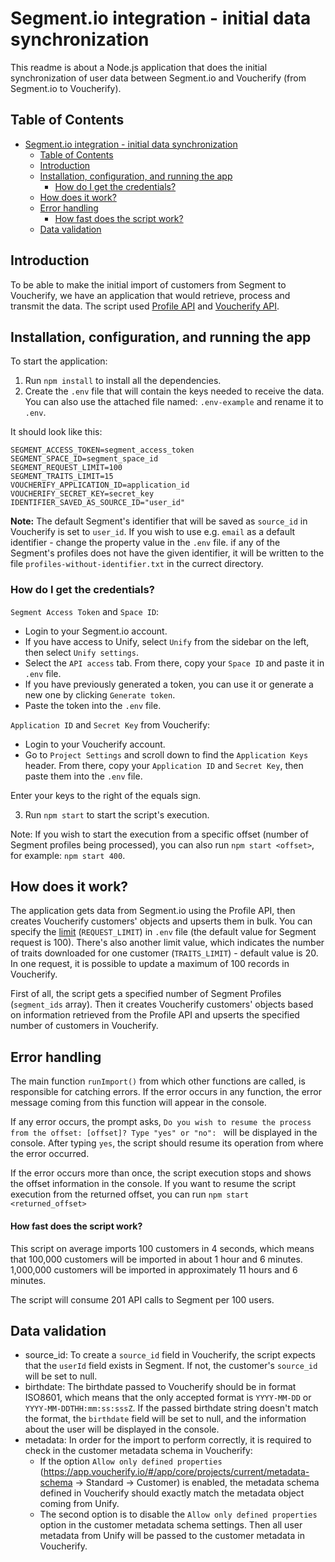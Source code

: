 # Segment.io integration - initial data synchronization

This readme is about a Node.js application that does the initial synchronization of user data between Segment.io and
Voucherify (from Segment.io to Voucherify).

## Table of Contents

- [Segment.io integration - initial data synchronization](#segmentio-integration---initial-data-synchronization)
  - [Table of Contents](#table-of-contents)
  - [Introduction](#introduction)
  - [Installation, configuration,  and running the app](#installation-configuration--and-running-the-app)
    - [How do I get the credentials?](#how-do-i-get-the-credentials)
  - [How does it work?](#how-does-it-work)
  - [Error handling](#error-handling)
      - [How fast does the script work?](#how-fast-does-the-script-work)
  - [Data validation](#data-validation)

## Introduction

To be able to make the initial import of customers from Segment to Voucherify, we have an application that would
retrieve, process and transmit the data. The script used [Profile API](https://segment.com/docs/profiles/profile-api/)
and [Voucherify API](https://docs.voucherify.io/reference/introduction-1).

## Installation, configuration,  and running the app

To start the application:

1. Run `npm install` to install all the dependencies.
2. Create the `.env` file that will contain the keys needed to receive the data. You can also use the attached file named: `.env-example` and rename it to `.env`.

It should look like this:

```
SEGMENT_ACCESS_TOKEN=segment_access_token
SEGMENT_SPACE_ID=segment_space_id
SEGMENT_REQUEST_LIMIT=100
SEGMENT_TRAITS_LIMIT=15
VOUCHERIFY_APPLICATION_ID=application_id
VOUCHERIFY_SECRET_KEY=secret_key
IDENTIFIER_SAVED_AS_SOURCE_ID="user_id"
```

**Note:** The default Segment's identifier that will be saved as `source_id` in Voucherify is set to `user_id`. If you wish to use e.g. `email` as a default identifier - change the property value in the `.env` file.
if any of the Segment's profiles does not have the given identifier, it will be written to the file `profiles-without-identifier.txt` in the currect directory.

### How do I get the credentials?

`Segment Access Token` and `Space ID`:

- Login to your Segment.io account.
- If you have access to Unify, select `Unify` from the sidebar on the left, then select `Unify settings`.
- Select the `API access` tab. From there, copy your `Space ID` and paste it in `.env` file.
- If you have previously generated a token, you can use it or generate a new one by clicking `Generate token`. 
- Paste the token into the `.env` file.

`Application ID` and `Secret Key` from Voucherify:

- Login to your Voucherify account.
- Go to `Project Settings` and scroll down to find the `Application Keys` header. From there, copy your `Application ID`
  and `Secret Key`, then paste them into the `.env` file.

Enter your keys to the right of the equals sign.

3. Run `npm start` to start the script's execution.

Note: If you wish to start the execution from a specific offset (number of Segment profiles being processed), you can also run `npm start <offset>`, for example: `npm start 400`.

## How does it work?

The application gets data from Segment.io using the Profile API, then creates Voucherify customers' objects and upserts them in bulk.
You can specify the [limit](https://segment.com/docs/profiles/profile-api/#pagination) (`REQUEST_LIMIT`) in `.env` file (the default
value for Segment request is 100). There's also another limit value, which indicates the number of traits downloaded for one
customer (`TRAITS_LIMIT`) - default value is 20.
In one request, it is possible to update a maximum of 100 records in Voucherify.

First of all, the script gets a specified number of Segment Profiles (`segment_ids` array). Then it creates Voucherify customers' objects based on information retrieved from the Profile API and upserts the specified number of customers in Voucherify.

## Error handling

The main function `runImport()` from which other functions are called, is responsible for catching errors. If the error occurs in any function, the error message coming from this function will appear in the console.

If any error occurs, the prompt asks, `Do you wish to resume the process from the offset: [offset]? Type "yes" or "no": ` will be displayed in the console. After typing `yes`, the script should resume its operation from where the error occurred.

If the error occurs more than once, the script execution stops and shows the offset information in the console. If you want to resume the script execution from the returned offset, you can run `npm start <returned_offset>`

#### How fast does the script work? 

This script on average imports 100 customers in 4 seconds, which means that 100,000 customers will be imported in about 1 hour and 6 minutes.
1,000,000 customers  will be imported in approximately 11 hours and 6 minutes.

The script will consume 201 API calls to Segment per 100 users. 

## Data validation

- source_id: To create a `source_id` field in Voucherify, the script expects that the `userId` field exists in Segment. If not, the customer's `source_id` will be set to null.
- birthdate: The birthdate passed to Voucherify should be in format ISO8601, which means that the only accepted format is `YYYY-MM-DD` or `YYYY-MM-DDTHH:mm:ss:sssZ`. If the passed birthdate string doesn't match the format, the `birthdate` field will be set to null, and the information about the user will be displayed in the console.
- metadata: In order for the import to perform correctly, it is required to check in the customer metadata schema in Voucherify:
  - If the option `Allow only defined properties` (https://app.voucherify.io/#/app/core/projects/current/metadata-schema -> Standard -> Customer) is enabled, the metadata schema defined in Voucherify should exactly match the metadata object coming from Unify.
  - The second option is to disable the `Allow only defined properties` option in the customer metadata schema settings. Then all user metadata from Unify will be passed to the customer metadata in Voucherify.
